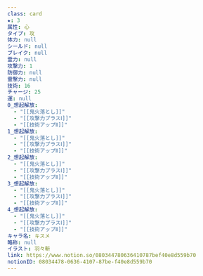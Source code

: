 ```yaml
---
class: card
★: 3
属性: 心
タイプ: 攻
体力: null
シールド: null
ブレイク: null
霊力: null
攻撃力: 1
防御力: null
霊撃力: null
技術: 16
チャージ: 25
運: null
0_想起解放:
  - "[[鬼火落とし]]"
  - "[[攻撃力プラスⅠ]]"
  - "[[技術アップⅡ]]"
1_想起解放:
  - "[[鬼火落とし]]"
  - "[[攻撃力プラスⅠ]]"
  - "[[技術アップⅡ]]"
2_想起解放:
  - "[[鬼火落とし]]"
  - "[[攻撃力プラスⅠ]]"
  - "[[技術アップⅡ]]"
3_想起解放:
  - "[[鬼火落とし]]"
  - "[[攻撃力プラスⅠ]]"
  - "[[技術アップⅡ]]"
4_想起解放:
  - "[[鬼火落とし]]"
  - "[[攻撃力プラスⅠ]]"
  - "[[技術アップⅡ]]"
キャラ名: キスメ
略称: null
イラスト: 羽々斬
link: https://www.notion.so/080344780636410787bef40e8d559b70
notionID: 08034478-0636-4107-87be-f40e8d559b70
---
```


